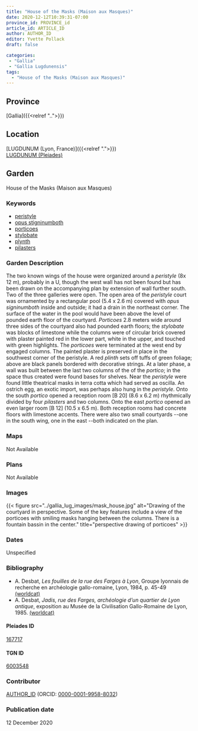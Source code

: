 ```yaml
---
title: "House of the Masks (Maison aux Masques)"
date: 2020-12-12T10:39:31-07:00
province_id: PROVINCE_id
article_id: ARTICLE_ID
author: AUTHOR_ID
editor: Yvette Pollack
draft: false

categories:
 - "Gallia"
 - "Gallia Lugdunensis"
tags:
  - "House of the Masks (Maison aux Masques)"
---
```


## Province
[Gallia]({{<relref "..">}})

## Location

[LUGDUNUM (Lyon, France)]({{<relref ".">}}) \
[LUGDUNUM (Pleiades)](https://pleiades.stoa.org/places/167717)

<!--### Location Description-->

<!-- LEAVE THIS BLANK FOR NOW -->

<!--## Sublocation-->

<!--
[AREA WITHIN LOCATION, LIKE “PALATINE HILL”](GEOREFERENCE LINK)
A sublocation is any area larger than an individual garden, but located within a location. I would always try to include a link to a controlled vocabulary here if possible. This ID may well be different from the Garden ID, e.g., Pompeii versus a Garden in one of the houses which has its own Pleiades ID.
-->

<!--### Sublocation Description-->

<!-- DESCRIPTION -->

## Garden
House of the Masks (Maison aux Masques)

### Keywords
- [peristyle](http://vocab.getty.edu/page/aat/300080971)
- [opus stigninumboth](http://vocab.getty.edu/page/aat/300379969)
- [porticoes](http://vocab.getty.edu/page/aat/300004145)
- [stylobate](http://vocab.getty.edu/page/aat/300000986)
- [plynth](http://vocab.getty.edu/page/aat/300001749)
- [pilasters](http://vocab.getty.edu/page/aat/300002737)

### Garden Description
The two known wings of the house were organized around a *peristyle* (8x 12 m), probably in a U, though the west wall has not been found but has been drawn on the accompanying plan by extension of wall further south. Two of the three galleries were open. The open area of the *peristyle* court was ornamented by a rectangular pool (5.4 x 2.6 m) covered with *opus signinumboth* inside and outside; it had a drain in the northeast corner. The surface of the water in the pool would have been above the level of pounded earth floor of the courtyard. *Porticoes* 2.8 meters wide around three sides of the courtyard also had pounded earth floors; the *stylobate* was blocks of limestone while the columns were of circular brick covered with plaster painted red in the lower part, white in the upper, and touched with green highlights. The *porticoes* were terminated at the west end by engaged columns. The painted plaster is preserved in place in the southwest corner of the peristyle. A red *plinth* sets off tuffs of green foliage; above are black panels bordered with decorative strings. At a later phase, a wall was built between the last two columns of the of the *portico*; in the space thus created were found bases for shelves. Near the *peristyle* were found little theatrical masks in terra cotta which had served as oscilla. An ostrich egg, an exotic import, was perhaps also hung in the *peristyle*. Onto the south *portico* opened a reception room [B 20] (8.6 x 6.2 m) rhythmically divided by four *pilasters* and two columns. Onto the east *portico* opened an even larger room [B 12] (10.5 x 6.5 m). Both reception rooms had concrete floors with limestone accents. There were also two small courtyards --one in the south wing, one in the east --both indicated on the plan.

### Maps

Not Available

### Plans

Not Available

### Images

{{< figure src="../gallia_lug_images/mask_house.jpg" alt="Drawing of the courtyard in perspective. Some of the key features include a view of the porticoes with smiling masks hanging between the columns. There is a fountain bassin in the center." title="perspective drawing of porticoes" >}}

### Dates
Unspecified

### Bibliography
- A.  Desbat, *Les  fouilles  de  la  rue  des  Farges  à  Lyon*, Groupe  lyonnais  de recherche en archéologie gallo-romaine, Lyon, 1984, p. 45-49 [(worldcat)](http://www.worldcat.org/oclc/406719832)
- A. Desbat, *Jadis, rue des Farges, archéologie  d’un  quartier  de  Lyon  antique*,  exposition  au  Musée  de  la  Civilisation  Gallo-Romaine de Lyon, 1985.  [(worldcat)](http://www.worldcat.org/oclc/24275953)

<!--#### Periodo ID-->

<!-- [PERIODO_ID](https://pleiades.stoa.org/places/PLEIADES_ID) -->

#### Pleiades ID

[167717](https://pleiades.stoa.org/places/167717)

#### TGN ID
[6003548](http://vocab.getty.edu/page/tgn/6003548)

### Contributor
[AUTHOR_ID](link) (ORCID: [0000-0001-9958-8032](https://orcid.org/0000-0001-9958-8032))

### Publication date
12 December 2020

<!--### Related articles-->

<!-- Links to other related articles. Leave blank for now -->
